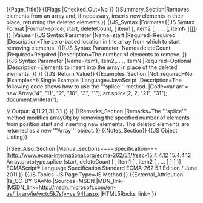 {{Page_Title}}
{{Flags
|Checked_Out=No
}}
{{Summary_Section|Removes elements from an array and, if necessary, inserts new elements in their place, returning the deleted elements.}}
{{JS_Syntax
|Formats={{JS Syntax Format
|Format=splice( start, deleteCount,  [ item1 [, item2 [, . . . [, itemN ]]]])
}}
|Values={{JS Syntax Parameter
|Name=start
|Required=Required
|Description=The zero-based location in the array from which to start removing elements.
}}{{JS Syntax Parameter
|Name=deleteCount
|Required=Required
|Description=The number of elements to remove.
}}{{JS Syntax Parameter
|Name=item1, item2,. . ., itemN
|Required=Optional
|Description=Elements to insert into the array in place of the deleted elements.
}}
}}
{{JS_Return_Value}}
{{Examples_Section
|Not_required=No
|Examples={{Single Example
|Language=JavaScript
|Description=The following code shows how to use the '''splice''' method.
|Code=var arr = new Array("4", "11", "2", "10", "3", "1");
 arr.splice(2, 2, "21", "31");
 document.write(arr);
 
 // Output: 4,11,21,31,3,1
}}
}}
{{Remarks_Section
|Remarks=The '''splice''' method modifies arrayObj by removing the specified number of elements from position start and inserting new elements. The deleted elements are returned as a new '''Array''' object.
}}
{{Notes_Section}}
{{JS Object Listing}}

{{See_Also_Section
|Manual_sections====Specification===
[http://www.ecma-international.org/ecma-262/5.1/#sec-15.4.4.12 15.4.4.12 Array.prototype.splice (start, deleteCount [ , item1 [ , item2 [ , … ] ] ] )]
ECMAScript® Language Specification
Standard ECMA-262
5.1 Edition / June 2011
}}
{{JS Topics
|JS Page Type=JS Method
}}
{{External_Attribution
|Is_CC-BY-SA=No
|Sources=MSDN
|MDN_link=
|MSDN_link=http://msdn.microsoft.com/en-us/library/ie/wctc5k7s(v=vs.94).aspx
|HTML5Rocks_link=
}}